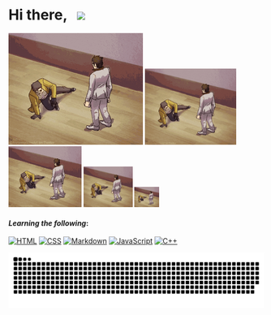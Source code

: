 # Hi there, &nbsp; <img src="https://media.giphy.com/media/hvRJCLFzcasrR4ia7z/giphy.gif" width="3%" /> 
<p align="left">
  <kbd><img height="220" alt="breaking dancing, flares for days" src="./assets/letsgo.gif" hspace="0" /></kbd>
  <kbd><img height="150" alt="breaking dancing, flares for days" src="./assets/letsgo.gif" hspace="0" /></kbd>
  <kbd><img height="120" alt="breaking dancing, flares for days" src="./assets/letsgo.gif" hspace="0" /></kbd>
  <kbd><img height="80" alt="breaking dancing, flares for days" src="./assets/letsgo.gif" hspace="0" /></kbd>
  <kbd><img height="40" alt="breaking dancing, flares for days" src="./assets/letsgo.gif" hspace="0" /></kbd>
</p>

#### ***Learning the following***:
[![HTML](https://img.shields.io/badge/HTML5-E34F26?logo=html5&logoColor=white)](https://html.com/)
[![CSS](https://img.shields.io/badge/CSS3-1572B6?logo=css3&logoColor=white)](https://www.w3.org/Style/CSS/Overview.en.html)
[![Markdown](https://img.shields.io/badge/Markdown-000000?logo=markdown&logoColor=white)](https://en.wikipedia.org/wiki/Markdown)
[![JavaScript](https://img.shields.io/badge/JavaScript-black?logo=javascript&logoColor=yellow)](https://www.javascript.com/)
[![C++](https://img.shields.io/badge/C++-00599C?logo=c%2B%2B&logoColor=white)](https://en.wikipedia.org/wiki/C%2B%2B) 


  ![Snake animation](https://github.com/thaisramos13/thaisramos13/raw/main/github-contribution-grid-snake.svg)
